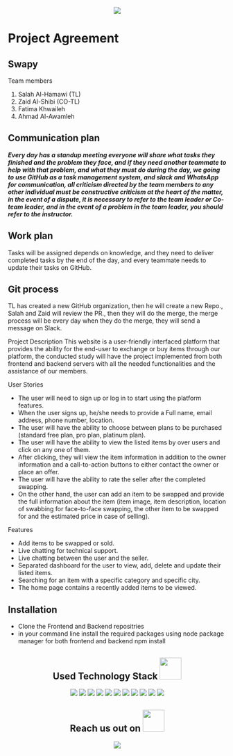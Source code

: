 
<p align="center">
 <img src="https://thumbs.gfycat.com/BitterSinfulChinesecrocodilelizard-size_restricted.gif" />

</p align="center">

# Project Agreement
## Swapy


Team members
1.	Salah Al-Hamawi (TL)
2.	Zaid Al-Shibi (CO-TL)
3.	Fatima Khwaileh
4.	Ahmad Al-Awamleh 


## Communication plan
***Every day has a standup meeting everyone will share what tasks they finished and the problem they face, and if they need another teammate to help with that problem, and what they must do during the day, we going to use GitHub as a task management system, and slack and WhatsApp for communication, all criticism directed by the team members to any other individual must be constructive criticism at the heart of the matter, in the event of a dispute, it is necessary to refer to the team leader or Co-team leader, and in the event of a problem in the team leader, you should refer to the instructor.***







## Work plan
<p>Tasks will be assigned depends on knowledge, and they need to deliver completed tasks by the end of the day, and every teammate needs to update their tasks on GitHub.</p>


## Git process
TL has created a new GitHub organization, then he will create a new Repo., Salah and Zaid will review the PR., then they will do the merge, the merge process will be every day when they do the merge, they will send a message on Slack.

Project Description
This website is a user-friendly interfaced platform that provides the ability for the end-user to exchange or buy items through our platform, the conducted study will have the project implemented from both frontend and backend servers with all the needed functionalities and the assistance of our members.

User Stories
-	The user will need to sign up or log in to start using the platform features.
-	When the user signs up, he/she needs to provide a Full name, email address, phone number, location.
-	The user will have the ability to choose between plans to be purchased (standard free plan, pro plan, platinum plan).
-	The user will have the ability to view the listed items by over users and click on any one of them.
-	After clicking, they will view the item information in addition to the owner information and a call-to-action buttons to either contact the owner or place an offer.
-	The user will have the ability to rate the seller after the completed swapping.
-	On the other hand, the user can add an item to be swapped and provide the full information about the item (item image, item description, location of swabbing for face-to-face swapping, the other item to be swapped for and the estimated price in case of selling).

Features
-	Add items to be swapped or sold.
-	Live chatting for technical support.
-	Live chatting between the user and the seller.
-	Separated dashboard for the user to view, add, delete and update their listed items.
-	Searching for an item with a specific category and specific city.
-	The home page contains a recently added items to be viewed.



<p align="center">
 
  <!--<img src="https://badges.pufler.dev/visits/ritik307/ritik307"/> 
 <img src="https://badges.pufler.dev/years/ritik307"/> 
 <img src="https://badges.pufler.dev/repos/ritik307"/>
 <img src="https://badges.pufler.dev/commits/monthly/ritik307" />
-->
</p>


  ## Installation
- Clone the Frontend and Backend repositries
- in your command line install the required packages using node package manager for both frontend and backend npm install

</p>   

<h2 align="center">Used Technology Stack <img src="https://github.com/ritik307/ritik307/blob/main/images/laptop.gif" width="50"></h2>

<p align="center">
<img src="https://img.shields.io/badge/-java-E34A86?style=flat-square&logo=java"/>
<img src="https://img.shields.io/badge/-HTML5-E34F26?style=flat-square&logo=html5&logoColor=white"/>
<img src="https://img.shields.io/badge/-CSS3-1572B6?style=flat-square&logo=css3"/>
<img src="https://img.shields.io/badge/-Bootstrap-563D7C?style=flat-square&logo=bootstrap"/>
<img src="https://img.shields.io/badge/-Heroku-430098?style=flat-square&logo=heroku"/>
<img src="https://img.shields.io/badge/-JavaScript-black?style=flat-square&logo=javascript"/>
<img src="https://img.shields.io/badge/-Nodejs-black?style=flat-square&logo=Node.js"/>
<img src="https://img.shields.io/badge/-React-black?style=flat-square&logo=react"/>
<img src="https://img.shields.io/badge/-MySQL-black?style=flat-square&logo=mysql"/>
<img src="https://img.shields.io/badge/-Git-black?style=flat-square&logo=git"/>
<img src="https://img.shields.io/badge/-GitHub-black?style=flat-square&logo=github"/>
</p>

<h2 align="center">Reach us out on <img src="https://media0.giphy.com/media/jqNPzdTTxQfOgOqpO4/source.gif" width="50"></h2>

<p align="center">
<!-- <img src="https://img.shields.io/badge/-ritik-purple?style=flat-square&logo=instagram&logoColor=white&link=https://www.instagram.com/pinkdogg307/"/> -->
<a href="mailto: mohasal0101@gmail.com">
 <img src="https://img.shields.io/badge/-Swaby-c14438?style=flat-square&logo=Gmail&logoColor=white&link=mailto:ritikpr307@gmail.com"/>

</p>
</a>
</p>


